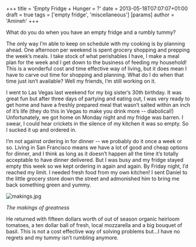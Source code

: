 +++
title = 'Empty Fridge + Hunger = ?'
date = 2013-05-18T07:07:07+01:00
draft = true
tags = ['empty fridge', 'miscellaneous']
[params]
author = 'Amineh'
+++


What do you do when you have an empty fridge and a rumbly tummy?

The only way I’m able to keep on schedule with my cooking is by planning ahead. One afternoon per weekend is spent
grocery shopping and prepping the week’s meals. I take stock of what perishables I have, I make a meal plan for the week
and I get down to the business of feeding my household!  This is a wonderful cost and time effective way of living, but
it does mean I have to carve out time for shopping and planning. What do I do when that time just isn’t available? Well
my friends, I’m still working on it.

I went to Las Vegas last weekend for my big sister’s 30th birthday. It was great fun but after three days of partying
and eating out, I was very ready to get home and have a freshly prepared meal that wasn’t salted within an inch of it’s
life (they do this in Vegas to make you drink more -- diabolical!)  Unfortunately, we got home on Monday night and my
fridge was barren. I swear, I could hear crickets in the silence of my kitchen it was so empty. So I sucked it up and
ordered in.

I’m not against ordering in for dinner -- we probably do it once a week or so. Living in San Francisco means we have a
lot of good and cheap options for dinner, and I think as long as it doesn’t happen all the time it’s totally acceptable
to have dinner delivered. But I was busy and my fridge stayed empty this week so we kept ordering in again and again. By
Friday night, I’d reached my limit. I needed fresh food from my own kitchen!  I sent Daniel to the little grocery store
down the street and admonished him to bring me back something green and yummy.

![makings.jpg](/empty-fridge/makings.jpg)

*The makings of greatness*

He returned with fifteen dollars worth of out of season organic heirloom tomatoes, a ten dollar ball of fresh, local
mozzarella and a big bouquet of basil. This is not a cost effective way of solving problems but...I have no regrets and
my tummy isn’t rumbling anymore.

